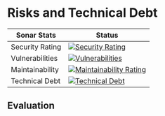 # Risks and Technical Debt

| Sonar Stats     | Status                                                                                                                                                                                                                                                              |
| --------------- |---------------------------------------------------------------------------------------------------------------------------------------------------------------------------------------------------------------------------------------------------------------------|
| Security Rating | [![Security Rating](https://sonar.elhub.cloud/api/project_badges/measure?project=no.elhub.${elhub_platform_name}%3A${elhub_module_name}&metric=security_rating)](https://sonar.elhub.cloud/dashboard?id=no.elhub.${elhub_platform_name}%3A${elhub_module_name})     |
| Vulnerabilities | [![Vulnerabilities](https://sonar.elhub.cloud/api/project_badges/measure?project=no.elhub.${elhub_platform_name}%3A${elhub_module_name}&metric=vulnerabilities)](https://sonar.elhub.cloud/dashboard?id=no.elhub.${elhub_platform_name}%3A${elhub_module_name})     |
| Maintainability | [![Maintainability Rating](https://sonar.elhub.cloud/api/project_badges/measure?project=no.elhub.${elhub_platform_name}%3A${elhub_module_name}&metric=sqale_rating)](https://sonar.elhub.cloud/dashboard?id=no.elhub.${elhub_platform_name}%3A${elhub_module_name}) |
| Technical Debt  | [![Technical Debt](https://sonar.elhub.cloud/api/project_badges/measure?project=no.elhub.${elhub_platform_name}%3A${elhub_module_name}&metric=sqale_index)](https://sonar.elhub.cloud/dashboard?id=no.elhub.${elhub_platform_name}%3A${elhub_module_name})          |

## Evaluation

<!-- TODO -->
